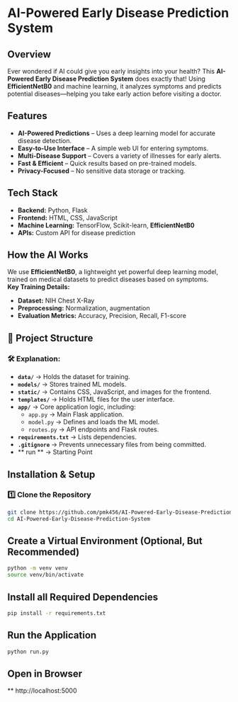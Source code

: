 # AI-Powered Early Disease Prediction System  

## Overview  
Ever wondered if AI could give you early insights into your health? This **AI-Powered Early Disease Prediction System** does exactly that! Using **EfficientNetB0** and machine learning, it analyzes symptoms and predicts potential diseases—helping you take early action before visiting a doctor.  

## Features  
- **AI-Powered Predictions** – Uses a deep learning model for accurate disease detection.  
- **Easy-to-Use Interface** – A simple web UI for entering symptoms.  
- **Multi-Disease Support** – Covers a variety of illnesses for early alerts.  
- **Fast & Efficient** – Quick results based on pre-trained models.  
- **Privacy-Focused** – No sensitive data storage or tracking.  

## Tech Stack  
- **Backend:** Python, Flask  
- **Frontend:** HTML, CSS, JavaScript  
- **Machine Learning:** TensorFlow, Scikit-learn, **EfficientNetB0**  
- **APIs:** Custom API for disease prediction  

## How the AI Works  
We use **EfficientNetB0**, a lightweight yet powerful deep learning model, trained on medical datasets to predict diseases based on symptoms.  
**Key Training Details:**  
-  **Dataset:** NIH Chest X-Ray
-  **Preprocessing:** Normalization, augmentation  
-  **Evaluation Metrics:** Accuracy, Precision, Recall, F1-score  

## 📂 Project Structure  
### 🛠 Explanation:  
- **`data/`** → Holds the dataset for training.  
- **`models/`** → Stores trained ML models.  
- **`static/`** → Contains CSS, JavaScript, and images for the frontend.  
- **`templates/`** → Holds HTML files for the user interface.  
- **`app/`** → Core application logic, including:  
  - `app.py` → Main Flask application.  
  - `model.py` → Defines and loads the ML model. 
  - `routes.py` → API endpoints and Flask routes.  
- **`requirements.txt`** → Lists dependencies.  
- **`.gitignore`** → Prevents unnecessary files from being committed.  
- ** run ** → Starting Point

## Installation & Setup  
### 1️⃣ Clone the Repository  
```bash
git clone https://github.com/pmk456/AI-Powered-Early-Disease-Prediction-System.git
cd AI-Powered-Early-Disease-Prediction-System
```
## Create a Virtual Environment (Optional, But Recommended)
```bash
python -m venv venv
source venv/bin/activate
```
## Install all Required Dependencies
```bash
pip install -r requirements.txt
```
## Run the Application
```bash
python run.py
```
## Open in Browser
 ** http://localhost:5000
